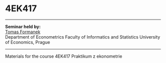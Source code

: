 # 4EK417

--- 

**Seminar held by:**  
[Tomas Formanek](https://formanektomas.github.io/)     
Department of Econometrics 
Faculty of Informatics and Statistics
University of Economics, Prague  

--- 

Materials for the course 4EK417 Praktikum z ekonometrie
